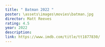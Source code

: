 ```yaml
---
title: " Batman 2022 "
poster: \assets\images\movies\batman.jpg
director: Matt Reeves
rating: 4.5
year: 2022
description:
link: https://www.imdb.com/title/tt1877830/
---
```

